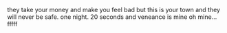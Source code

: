 they take your money and make you feel
bad but this is your town and they will
never be safe.  one night.  20 seconds
and veneance is mine oh mine... fffff
